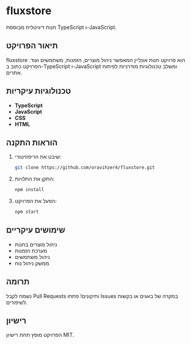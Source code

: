 # fluxstore

חנות דיגיטלית מבוססת TypeScript ו-JavaScript.

## תיאור הפרויקט

fluxstore הוא פרויקט חנות אונליין המאפשר ניהול מוצרים, הזמנות, משתמשים ועוד. הפרויקט כתוב ב-TypeScript ו-JavaScript ומשלב טכנולוגיות מודרניות לפיתוח אתרים.

## טכנולוגיות עיקריות

- **TypeScript**
- **JavaScript**
- **CSS**
- **HTML**

## הוראות התקנה

1. שיבט את הריפוזיטורי:
   ```bash
   git clone https://github.com/oravihzer4/fluxstore.git
   ```
2. התקן את התלויות:
   ```bash
   npm install
   ```
3. הפעל את הפרויקט:
   ```bash
   npm start
   ```

## שימושים עיקריים

- ניהול מוצרים בחנות
- מערכת הזמנות
- ניהול משתמשים
- ממשק ניהול נוח

## תרומה

נשמח לקבל Pull Requests ותיקונים! פתחו Issues במקרה של באגים או בקשות לשיפורים.

## רישיון

הפרויקט מופץ תחת רישיון MIT.